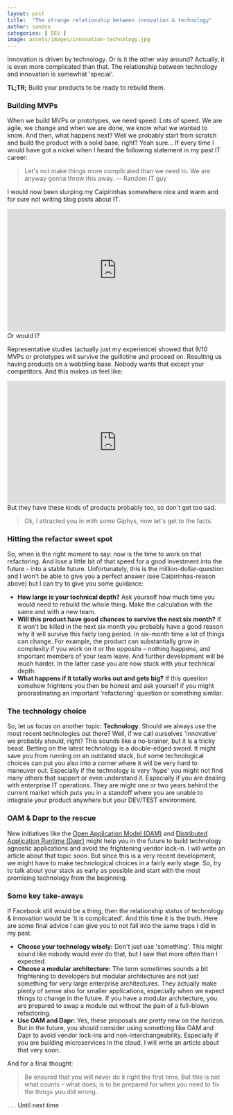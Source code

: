 ```yaml
---
layout: post
title:  "The strange relationship between innovation & technology"
author: sandro
categories: [ DEV ]
image: assets/images/innovation-technology.jpg
---
```

Innovation is driven by technology. Or is it the other way around? Actually, it is even more complicated than that. The relationship between technology and innovation is somewhat 'special'. 

**TL;TR;** Build your products to be ready to rebuild them.

### Building MVPs
When we build MVPs or prototypes, we need speed. Lots of speed. We are agile, we change and when we are done, we know what we wanted to know. And then, what happens next? Well we probably start from scratch and build the product with a solid base, right? Yeah sure...
If every time I would have got a nickel when I heard the following statement in my past IT career:

> Let's not make things more complicated than we need to. We are anyway gonna throw this away. -- Random IT guy

I would now been slurping my Caipirinhas somewhere nice and warm and for sure not writing blog posts about IT. 
<div style="width:100%;height:0;padding-bottom:56%;position:relative;"><iframe src="https://giphy.com/embed/5xtDarqlsEW6F7F14Fq" width="100%" height="100%" style="position:absolute" frameBorder="0" class="giphy-embed" allowFullScreen></iframe></div>
Or would I?

Representative studies (actually just my experience) showed that 9/10 MVPs or prototypes will survive the guillotine and proceed on. Resulting us having products on a wobbling base. Nobody wants that except your competitors. And this makes us feel like:
<div style="width:100%;height:0;padding-bottom:56%;position:relative;"><iframe src="https://giphy.com/embed/l1KVaj5UcbHwrBMqI" width="100%" height="100%" style="position:absolute" frameBorder="0" class="giphy-embed" allowFullScreen></iframe></div>
But they have these kinds of products probably too, so don't get too sad. 

> Ok, I attracted you in with some Giphys, now let's get to the facts. 

### Hitting the refactor sweet spot
So, when is the right moment to say: now is the time to work on that refactoring. And lose a little bit of that speed for a good investment into the future - into a stable future. Unfortunately, this is the million-dollar-question and I won't be able to give you a perfect answer (see Caipirinhas-reason above) but I can try to give you some guidance:

- **How large is your technical depth?**
Ask yourself how much time you would need to rebuild the whole thing. Make the calculation with the same and with a new team. 
- **Will this product have good chances to survive the next six month?** If it won't be killed in the next six month you probably have a good reason why it will survive this fairly long period. In six-month time a lot of things can change. For example, the product can substantially grow in complexity if you work on it or the opposite – nothing happens, and important members of your team leave. And further development will be much harder. In the latter case you are now stuck with your technical depth. 
- **What happens if it totally works out and gets big?** If this question somehow frightens you then be honest and ask yourself if you might procrastinating an important 'refactoring' question or something similar. 

### The technology choice
So, let us focus on another topic: **Technology**. Should we always use the most recent technologies out there? Well, if we call ourselves 'innovative' we probably should, right? This sounds like a no-brainer, but it is a tricky beast. Betting on the latest technology is a double-edged sword. It might save you from running on an outdated stack, but some technological choices can put you also into a corner where it will be very hard to maneuver out. Especially if the technology is very 'hype' you might not find many others that support or even understand it. Especially if you are dealing with enterprise IT operations. They are might one or two years behind the current market which puts you in a standoff where you are unable to integrate your product anywhere but your DEV/TEST environment. 

### OAM & Dapr to the rescue
New initiatives like the [Open Application Model (OAM)]( https://oam.dev/) and [Distributed Application Runtime (Dapr)]( https://dapr.io/) might help you in the future to build technology agnostic applications and avoid the frightening vendor lock-in. I will write an article about that topic soon. But since this is a very recent development, we might have to make technological choices in a fairly early stage. So, try to talk about your stack as early as possible and start with the most promising technology from the beginning. 

### Some key take-aways
If Facebook still would be a thing, then the relationship status of technology & innovation would be 'it is complicated'. And this time it is the truth. Here are some final advice I can give you to not fall into the same traps I did in my past. 
- **Choose your technology wisely:** Don't just use 'something'. This might sound like nobody would ever do that, but I saw that more often than I expected. 
- **Choose a modular architecture:** The term sometimes sounds a bit frightening to developers but modular architectures are not just something for very large enterprise architectures. They actually make plenty of sense also for smaller applications, especially when we expect things to change in the future. If you have a modular architecture, you are prepared to swap a module out without the pain of a full-blown refactoring. 
- **Use OAM and Dapr:** Yes, these proposals are pretty new on the horizon. But in the future, you should consider using something like OAM and Dapr to avoid vendor lock-ins and non-interchangeability. Especially if you are building microservices in the cloud. I will write an article about that very soon.

And for a final thought: 
> Be ensured that you will never do it right the first time. But this is not what counts – what does; is to be prepared for when you need to fix the things you did wrong.

. . . Until next time
